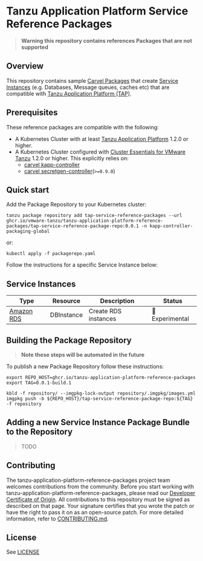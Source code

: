 # Tanzu Application Platform Service Reference Packages

>**Warning this repository contains references Packages that are not supported**

## Overview

This repository contains sample [Carvel Packages](https://carvel.dev/kapp-controller/docs/v0.38.0/packaging/) that create [Service Instances](https://docs.vmware.com/en/Services-Toolkit-for-VMware-Tanzu-Application-Platform/0.7/svc-tlk/GUID-api_projection_and_resource_replication-terminology_and_apis.html#terminology) (e.g. Databases, Message queues, caches etc) that are compatible with [Tanzu Application Platform (TAP)](https://docs.vmware.com/en/Services-Toolkit-for-VMware-Tanzu-Application-Platform/index.html).

## Prerequisites
These reference packages are compatible with the following:
* A Kubernetes Cluster with at least [Tanzu Application Platform](https://docs.vmware.com/en/Services-Toolkit-for-VMware-Tanzu-Application-Platform/index.html) 1.2.0 or higher.
* A Kubernetes Cluster configured with [Cluster Essentials for VMware Tanzu](https://network.tanzu.vmware.com/products/tanzu-cluster-essentials/) 1.2.0 or higher. This explicitly relies on:
    * [carvel kapp-controller](https://github.com/vmware-tanzu/carvel-kapp-controller/)
    * [carvel secretgen-controller](https://github.com/vmware-tanzu/carvel-secretgen-controller/)(`>=0.9.0`)

## Quick start

Add the Package Repository to your Kubernetes cluster:
```shell
tanzu package repository add tap-service-reference-packages --url ghcr.io/vmware-tanzu/tanzu-application-platform-reference-packages/tap-service-reference-package-repo:0.0.1 -n kapp-controller-packaging-global
```
or:
```shell
kubectl apply -f packagerepo.yaml
```

Follow the instructions for a specific Service Instance below:

## Service Instances

| Type      | Resource | Description |   Status     | 
| ----------- | ----------- | ----------- | ----------- |
| [Amazon RDS](./amazon/ack/rds/README.md) | DBInstance       |     Create RDS instances        | 🚧 Experimental      |


## Building the Package Repository

>**Note these steps will be automated in the future**

To publish a new Package Repository follow these instructions:

```shell
export REPO_HOST=ghcr.io/tanzu-application-platform-reference-packages
export TAG=0.0.1-build.1

kbld -f repository/ --imgpkg-lock-output repository/.imgpkg/images.yml
imgpkg push -b ${REPO_HOST}/tap-service-reference-package-repo:${TAG} -f repository
```

## Adding a new Service Instance Package Bundle to the Repository

> TODO

## Contributing

The tanzu-application-platform-reference-packages project team welcomes contributions from the community. Before you start working with tanzu-application-platform-reference-packages, please
read our [Developer Certificate of Origin](https://cla.vmware.com/dco). All contributions to this repository must be
signed as described on that page. Your signature certifies that you wrote the patch or have the right to pass it on
as an open-source patch. For more detailed information, refer to [CONTRIBUTING.md](CONTRIBUTING.md).

## License
See [LICENSE](./LICENSE)